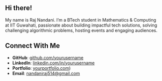 ## Hi there!

My name is Raj Nandani. I’m a BTech student in Mathematics & Computing at IIT Guwahati, 
passionate about building impactful tech solutions, solving challenging algorithmic problems,
hosting events and engaging audiences.

## Connect With Me
- **GitHub**: [github.com/yourusername](https://github.com/RajNandani31)
- **LinkedIn**: [linkedin.com/in/yourusername](https://linkedin.com/in/rajnandani31)
- **Portfolio**: [yourportfolio.com](https://rajnandani31.github.io/PORTFOLIO/))
- **Email**: nandaniraj514@gmail.com


